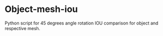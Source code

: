 # Object-mesh-iou
Python script for 45 degrees angle rotation IOU comparison for object and respective mesh.
